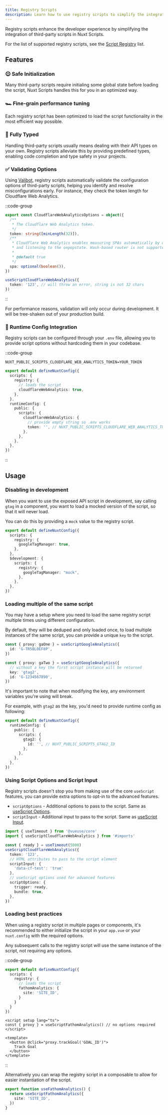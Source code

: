 ```yaml
---
title: Registry Scripts
description: Learn how to use registry scripts to simplify the integration of third-party scripts in Nuxt Scripts.
---
```


Registry scripts enhance the developer experience by simplifying the integration of third-party scripts in Nuxt Scripts.

For the list of supported registry scripts, see the [Script Registry](/scripts) list.

## Features

### 😌 Safe Initialization

Many third-party scripts require initialing some global state before loading the script, Nuxt Scripts handles this for you
in an optimized way.

### 🏎️ Fine-grain performance tuning

Each registry script has been optimized to load the script functionality in the most efficient way possible.

### 📜 Fully Typed

Handling third-party scripts usually means dealing with their API types on your own. Registry scripts alleviate this by providing predefined types, enabling code completion and type safety in your projects.

### ✅ Validating Options

Using [Valibot](https://github.com/fabian-hiller/valibot), registry scripts automatically validate the configuration options of third-party scripts, helping you identify and resolve misconfigurations early. For instance, they check the token length for Cloudflare Web Analytics.

::code-group

```ts [Schema]
export const CloudflareWebAnalyticsOptions = object({
  /**
   * The Cloudflare Web Analytics token.
   */
  token: string([minLength(32)]),
  /**
   * Cloudflare Web Analytics enables measuring SPAs automatically by overriding the History API’s pushState function
   * and listening to the onpopstate. Hash-based router is not supported.
   *
   * @default true
   */
  spa: optional(boolean()),
})
```

```ts [Example]
useScriptCloudflareWebAnalytics({
  token: '123', // will throw an error, string is not 32 chars
})
```

::

For performance reasons, validation will only occur during development. It will be tree-shaken out of your production build.

### 🤫 Runtime Config Integration

Registry scripts can be configured through your `.env` file, allowing you to provide script options without hardcoding them in your codebase.

::code-group

```text [.env]
NUXT_PUBLIC_SCRIPTS_CLOUDFLARE_WEB_ANALYTICS_TOKEN=YOUR_TOKEN
```

```ts [nuxt.config.ts]
export default defineNuxtConfig({
  scripts: {
    registry: {
      // loads the script
      cloudflareWebAnalytics: true,
    },
  },
  runtimeConfig: {
    public: {
      scripts: {
        cloudflareWebAnalytics: {
          // provide empty string so .env works
          token: '', // NUXT_PUBLIC_SCRIPTS_CLOUDFLARE_WEB_ANALYTICS_TOKEN
        },
      },
    },
  },
})
```

::

## Usage

### Disabling in development

When you want to use the exposed API script in development, say calling `gtag` in a component, you want to load a mocked version
of the script, so that it will never load.

You can do this by providing a `mock` value to the registry script.

```ts [nuxt.config.ts]
export default defineNuxtConfig({
  scripts: {
    registry: {
      googleTagManager: true,
    },
  },
  $development: {
    scripts: {
      registry: {
        googleTagManager: "mock",
      },
    },
  },
})
```

### Loading multiple of the same script

You may have a setup where you need to load the same registry script multiple times
using different configuration. 

By default, they will be deduped and only loaded once, to load multiple instances of the same script, you can provide a unique `key` to the script.

```ts
const { proxy: gaOne } = useScriptGoogleAnalytics({
  id: 'G-TR58L0EF8P',
})

const { proxy: gaTwo } = useScriptGoogleAnalytics({
  // without a key the first script instance will be returned
  key: 'gtag2',
  id: 'G-1234567890',
})
```

It's important to note that when modifying the key, any environment variables you're using will break.

For example, with `gtag2` as the key, you'd need to provide runtime config as following:

```ts
export default defineNuxtConfig({
  runtimeConfig: {
    public: {
      scripts: {
        gtag2: {
          id: '', // NUXT_PUBLIC_SCRIPTS_GTAG2_ID
        },
      },
    },
  },
})
```

### Using Script Options and Script Input

Registry scripts doesn't stop you from making use of the core `useScript` features, you can provide extra options to opt-in to the advanced features.

- `scriptOptions` - Additional options to pass to the script. Same as [useScript Options](/docs/api/use-script#scriptoptions).
- `scriptInput` - Additional input to pass to the script. Same as [useScript Input](/docs/api/use-script#scriptinput).

```ts
import { useTimeout } from '@vueuse/core'
import { useScriptCloudflareWebAnalytics } from '#imports'

const { ready } = useTimeout(5000)
useScriptCloudflareWebAnalytics({
  token: '123',
  // HTML attributes to pass to the script element
  scriptInput: {
    'data-cf-test': 'true'
  },
  // useScript options used for advanced features
  scriptOptions: {
    trigger: ready,
    bundle: true,
  },
})
```

### Loading best practices

When using a registry script in multiple pages or components, it's recommended to either initialize the script in your `app.vue` or your
`nuxt.config` with the required options.

Any subsequent calls to the registry script will use the same instance of the script, not requiring any options.

::code-group

```ts [nuxt.config.ts]
export default defineNuxtConfig({
  scripts: {
    registry: {
      // loads the script
      fathomAnalytics: {
        site: 'SITE_ID',
      }
    }
  }
})
```

```vue [components/any-component.vue]
<script setup lang="ts">
const { proxy } = useScriptFathomAnalytics() // no options required
</script>

<template>
  <button @click="proxy.trackGoal('GOAL_ID')">
    Track Goal
  </button>
</template>
```

::

Alternatively you can wrap the registry script in a composable to allow for easier instantiation of the script.

```ts
export function useFathomAnalytics() {
  return useScriptFathomAnalytics({
    site: 'SITE_ID',
  })
}
```
